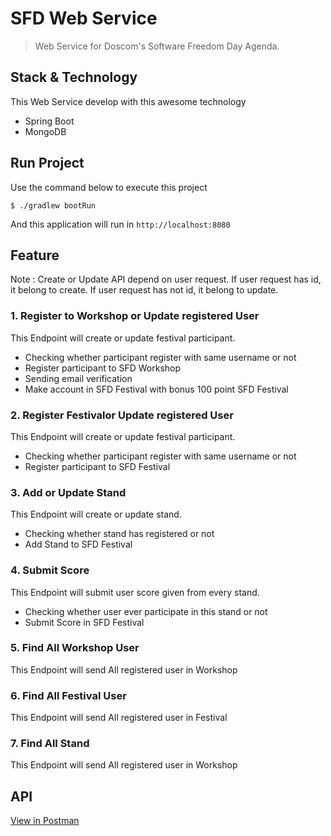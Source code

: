 # SFD Web Service
>Web Service for Doscom's Software Freedom Day Agenda.

## Stack & Technology 
This Web Service develop with this awesome technology
- Spring Boot
- MongoDB

## Run Project
Use the command below to execute this project 
```
$ ./gradlew bootRun
```
And this application will run in `http://localhost:8080`

## Feature
Note : Create or Update API depend on user request. If user request has id, it belong to create. If user request has not id, it belong to update.
### 1. Register to Workshop or Update registered User
This Endpoint will create or update festival participant.
- Checking whether participant register with same username or not
- Register participant to SFD Workshop 
- Sending email verification 
- Make account in SFD Festival with bonus 100 point SFD Festival

### 2. Register Festivalor Update registered User
This Endpoint will create or update festival participant.
- Checking whether participant register with same username or not
- Register participant to SFD Festival

### 3. Add or Update Stand 
This Endpoint will create or update stand. 
- Checking whether stand has registered or not
- Add Stand to SFD Festival
 
### 4. Submit Score
This Endpoint will submit user score given from every stand.  
- Checking whether user ever participate in this stand or not 
- Submit Score in SFD Festival 

### 5. Find All Workshop User
This Endpoint will send All registered user in Workshop

### 6. Find All Festival User
This Endpoint will send All registered user in Festival

### 7. Find All Stand
This Endpoint will send All registered user in Workshop

## API
[View in Postman](https://documenter.getpostman.com/view/2224673/sfd/77mZgjy)
